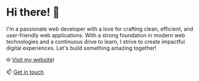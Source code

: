 # Hi there! 👋

I'm a passionate web developer with a love for crafting clean, efficient, and user-friendly web applications. With a strong foundation in modern web technologies and a continuous drive to learn, I strive to create impactful digital experiences. Let's build something amazing together!

🌐 [Visit my website]([https://kprav33n97.github.io/designtocode/]))

📫 [Get in touch](mailto:kpraveenkumar2006@gmail.com)
